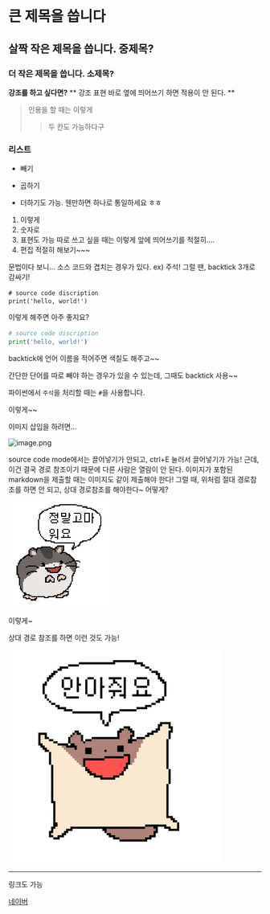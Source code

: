 # 큰 제목을 씁니다

## 살짝 작은 제목을 씁니다. 중제목?

### 더 작은 제목을 씁니다. 소제목?

**강조를 하고 싶다면?**
** 강조 표현 바로 옆에 띄어쓰기 하면 적용이 안 된다. **

> 인용을 할 때는 이렇게
> 
> > 두 칸도 가능하다구

### 리스트

- 빼기
* 곱하기
+ 더하기도 가능. 웬만하면 하나로 통일하세요 ㅎㅎ
1. 이렇게
2. 숫자로
3. 표현도 가능
   따로 쓰고 싶을 때는 이렇게 앞에 띄어쓰기를 적절히....
4. 편집 적절히 해보기~~~

문법이다 보니... 소스 코드와 겹치는 경우가 있다. ex) 주석!
그럴 땐, backtick 3개로 감싸기!

```
# source code discription
print('hello, world!')
```

이렇게 해주면 아주 좋지요?

```python
# source code discription
print('hello, world!')
```

backtick에 언어 이름을 적어주면 색칠도 해주고~~

간단한 단어를 따로 빼야 하는 경우가 있을 수 있는데, 그때도 backtick 사용~~

   파이썬에서 `주석`을 처리할 때는 `#`을 사용합니다.

이렇게~~

이미지 삽입을 하려면...

![image.png](C:\Users\SSAFY\Desktop\image.png)

source code mode에서는 끌어넣기가 안되고, ctrl+E 눌러서 끌어넣기가 가능!
근데, 이건 결국 경로 참조이기 때문에 다른 사람은 열람이 안 된다.
이미지가 포함된 markdown을 제출할 때는 이미지도 같이 제출해야 한다!
그럴 때, 위처럼 절대 경로참조를 하면 안 되고, 상대 경로참조를 해야한다~
어떻게?

![image.png](./image.png)

이렇게~

상대 경로 참조를 하면 이런 것도 가능!

![image2.png](./imagefolder/image2.webp)

---

링크도 가능

[네이버](http://www.naver.com)
